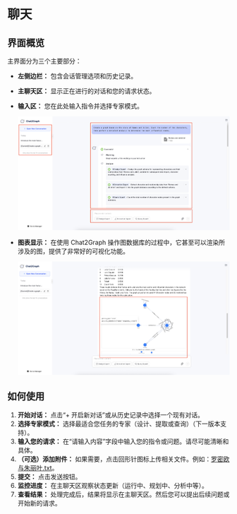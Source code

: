 # 聊天

## 界面概览

主界面分为三个主要部分：

* **左侧边栏：** 包含会话管理选项和历史记录。
* **主聊天区：** 显示正在进行的对话和您的请求状态。
* **输入区：** 您在此处输入指令并选择专家模式。

    ![](../../asset/image/chat-planning.png)

* **图表显示：** 在使用 Chat2Graph 操作图数据库的过程中，它甚至可以渲染所涉及的图，提供了非常好的可视化功能。

    ![](../../asset/image/chat-graph.png)

## 如何使用

1. **开始对话：** 点击“+ 开启新对话”或从历史记录中选择一个现有对话。
2. **选择专家模式：** 选择最适合您任务的专家（设计、提取或查询）（下一版本支持）。
3. **输入您的请求：** 在“请输入内容”字段中输入您的指令或问题。请尽可能清晰和具体。
4. **（可选）添加附件：** 如果需要，点击回形针图标上传相关文件。例如：[罗密欧与朱丽叶.txt][file]。
5. **提交：** 点击发送按钮。
6. **监控进度：** 在主聊天区观察状态更新（运行中、规划中、分析中等）。
7. **查看结果：** 处理完成后，结果将显示在主聊天区。然后您可以提出后续问题或开始新的请求。

[file]:../../asset/data/罗密欧与朱丽叶.txt
